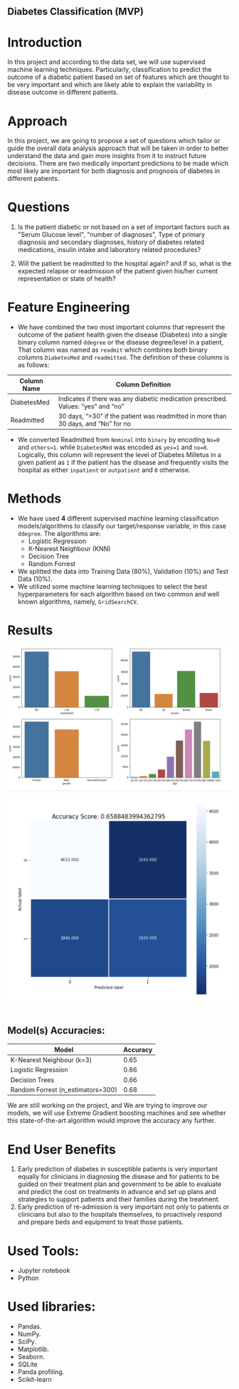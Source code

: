 ## Diabetes Classification (MVP)

# Introduction

In this project and according to the data set, we will use supervised machine learning techniques.
Particularly, classification to predict the outcome of a diabetic patient based on set of features which are thought to be very important 
and which are likely able to explain the variability in disease outcome in different patients.


# Approach

In this project, we are going to propose a set of questions which tailor or guide the overall data analysis approach that will be taken in order to better understand the data and gain more insights from it to instruct future decisions. There are two medically important predictions to be made which most likely are important for both diagnosis and prognosis of diabetes in different patients.

# Questions

1. Is the patient diabetic or not based on a set of important factors such as
   &quot;Serum Glucose level&quot;, &quot;number of diagnoses&quot;, Type of primary diagnosis and secondary diagnoses, history of diabetes related medications, insulin intake and laboratory related procedures?
   
2. Will the patient be readmitted to the hospital again? and If so, 
   what is the expected relapse or readmission of the patient given his/her current representation or state of health?
   
# Feature Engineering

- We have combined the two most important columns that represent the outcome of the patient health given the disease (Diabetes) into a single binary column
  named `ddegree` or the disease degree/level in a patient,
That column was named as `readmit` which combines both binary columns `DiabetesMed` and `readmitted`. The definition of these columns is as follows:
  
|Column Name|Column Definition                                                                 |
|-----------|----------------------------------------------------------------------------------|
|DiabetesMed|Indicates if there was any diabetic medication prescribed. Values: “yes” and “no” |
|Readmitted |30 days, “>30” if the patient was readmitted in more than 30 days, and “No” for no|

- We converted Readmitted from `Nominal` into `binary` by encoding `No=0` and `others=1`. while `DiabetesMed` was encoded as `yes=1` and `no=0`.
Logically, this column will represent the level of Diabetes Milletus in a given patient as `1` if the patient has the disease and frequently visits the hospital as
either `inpatient` or `outpatient` and `0` otherwise.


# Methods

- We have used **4** different supervised machine learning classification models/algorithms to classify our target/response variable, in this case `ddegree`.
The algorithms are:
  - Logistic Regression
  - K-Nearest Neighbour (KNN)
  - Decision Tree
  - Random Forrest
- We splitted the data into Training Data (80%), Validation (10%) and Test Data (10%).
- We utilized some machine learning techniques to select the best hyperparameters for each algorithm based on two 
common and well known algorithms, namely, `GridSearchCV`.
  
# Results

<img src="1.png">
<br/>
<br/>

<img src="2.png">
<br/>
<br/>



Model(s) Accuracies:
--------------------

|Model              |Accuracy|
|-------------------|--------|
|K-Nearest Neighbour (k=3)|0.65|
|Logistic Regression|0.66    |
|Decision Trees     |0.66    |
|Random Forrest (n_estimators=300)|0.68|

We are still working on the project, and We are trying to improve our models, we will use Extreme Gradient boosting machines and see whether this
state-of-the-art algorithm would improve the accuracy any further.

# End User Benefits

1. Early prediction of diabetes in susceptible patients is very important equally for clinicians in diagnosing the disease and for patients to be guided on their treatment plan and government to be able to evaluate and predict the cost on treatments in advance and set up plans and strategies to support patients and their families during the treatment.
2. Early prediction of re-admission is very important not only to patients or clinicians but also to the hospitals themselves, to proactively respond and prepare beds and equipment to treat those patients.

# Used Tools:

- Jupyter notebook
- Python

# Used libraries:

- Pandas.
- NumPy.
- SciPy.
- Matplotlib.
- Seaborn.
- SQLite
- Panda profiling.
- Scikit-learn




